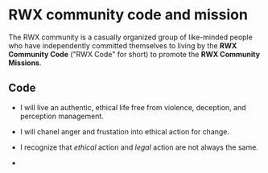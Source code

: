 # RWX community code and mission

The RWX community is a casually organized group of like-minded people who have independently committed themselves to living by the **RWX Community Code** ("RWX Code" for short) to promote the **RWX Community Missions**.


## Code

* I will live an authentic, ethical life free from violence, deception, and perception management.

* I will chanel anger and frustation into ethical action for change.

* I recognize that *ethical* action and *legal* action are not always the same.

* 
